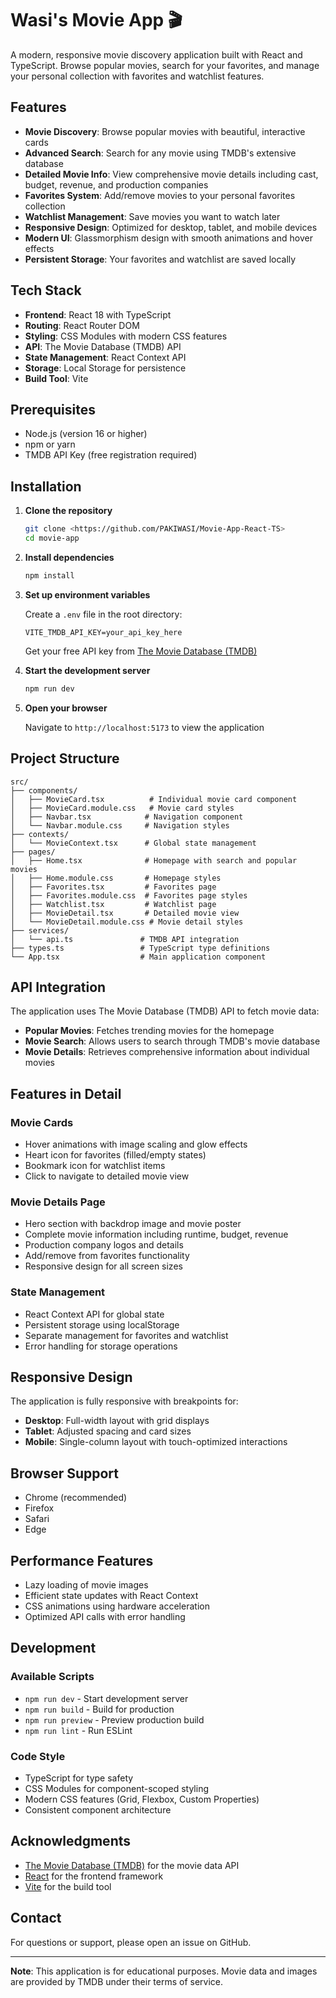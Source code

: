 # Wasi's Movie App 🎬

A modern, responsive movie discovery application built with React and TypeScript. Browse popular movies, search for your favorites, and manage your personal collection with favorites and watchlist features.

## Features

- **Movie Discovery**: Browse popular movies with beautiful, interactive cards
- **Advanced Search**: Search for any movie using TMDB's extensive database
- **Detailed Movie Info**: View comprehensive movie details including cast, budget, revenue, and production companies
- **Favorites System**: Add/remove movies to your personal favorites collection
- **Watchlist Management**: Save movies you want to watch later
- **Responsive Design**: Optimized for desktop, tablet, and mobile devices
- **Modern UI**: Glassmorphism design with smooth animations and hover effects
- **Persistent Storage**: Your favorites and watchlist are saved locally

## Tech Stack

- **Frontend**: React 18 with TypeScript
- **Routing**: React Router DOM
- **Styling**: CSS Modules with modern CSS features
- **API**: The Movie Database (TMDB) API
- **State Management**: React Context API
- **Storage**: Local Storage for persistence
- **Build Tool**: Vite

## Prerequisites

- Node.js (version 16 or higher)
- npm or yarn
- TMDB API Key (free registration required)

## Installation

1. **Clone the repository**
   ```bash
   git clone <https://github.com/PAKIWASI/Movie-App-React-TS>
   cd movie-app
   ```

2. **Install dependencies**
   ```bash
   npm install
   ```

3. **Set up environment variables**
   
   Create a `.env` file in the root directory:
   ```env
   VITE_TMDB_API_KEY=your_api_key_here
   ```
   
   Get your free API key from [The Movie Database (TMDB)](https://www.themoviedb.org/settings/api)

4. **Start the development server**
   ```bash
   npm run dev
   ```

5. **Open your browser**
   
   Navigate to `http://localhost:5173` to view the application

## Project Structure

```
src/
├── components/
│   ├── MovieCard.tsx          # Individual movie card component
│   ├── MovieCard.module.css   # Movie card styles
│   ├── Navbar.tsx            # Navigation component
│   └── Navbar.module.css     # Navigation styles
├── contexts/
│   └── MovieContext.tsx      # Global state management
├── pages/
│   ├── Home.tsx              # Homepage with search and popular movies
│   ├── Home.module.css       # Homepage styles
│   ├── Favorites.tsx         # Favorites page
│   ├── Favorites.module.css  # Favorites page styles
│   ├── Watchlist.tsx         # Watchlist page
│   ├── MovieDetail.tsx       # Detailed movie view
│   └── MovieDetail.module.css # Movie detail styles
├── services/
│   └── api.ts               # TMDB API integration
├── types.ts                 # TypeScript type definitions
└── App.tsx                  # Main application component
```

## API Integration

The application uses The Movie Database (TMDB) API to fetch movie data:

- **Popular Movies**: Fetches trending movies for the homepage
- **Movie Search**: Allows users to search through TMDB's movie database
- **Movie Details**: Retrieves comprehensive information about individual movies

## Features in Detail

### Movie Cards
- Hover animations with image scaling and glow effects
- Heart icon for favorites (filled/empty states)
- Bookmark icon for watchlist items
- Click to navigate to detailed movie view

### Movie Details Page
- Hero section with backdrop image and movie poster
- Complete movie information including runtime, budget, revenue
- Production company logos and details
- Add/remove from favorites functionality
- Responsive design for all screen sizes

### State Management
- React Context API for global state
- Persistent storage using localStorage
- Separate management for favorites and watchlist
- Error handling for storage operations

## Responsive Design

The application is fully responsive with breakpoints for:
- **Desktop**: Full-width layout with grid displays
- **Tablet**: Adjusted spacing and card sizes
- **Mobile**: Single-column layout with touch-optimized interactions

## Browser Support

- Chrome (recommended)
- Firefox
- Safari
- Edge

## Performance Features

- Lazy loading of movie images
- Efficient state updates with React Context
- CSS animations using hardware acceleration
- Optimized API calls with error handling

## Development

### Available Scripts

- `npm run dev` - Start development server
- `npm run build` - Build for production
- `npm run preview` - Preview production build
- `npm run lint` - Run ESLint

### Code Style

- TypeScript for type safety
- CSS Modules for component-scoped styling
- Modern CSS features (Grid, Flexbox, Custom Properties)
- Consistent component architecture

## Acknowledgments

- [The Movie Database (TMDB)](https://www.themoviedb.org/) for the movie data API
- [React](https://reactjs.org/) for the frontend framework
- [Vite](https://vitejs.dev/) for the build tool

## Contact

For questions or support, please open an issue on GitHub.

---

**Note**: This application is for educational purposes. Movie data and images are provided by TMDB under their terms of service.
